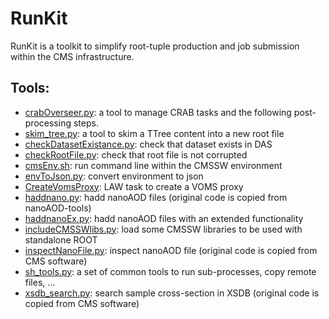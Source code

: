 # RunKit

RunKit is a toolkit to simplify root-tuple production and job submission within the CMS infrastructure.

## Tools:
- [crabOverseer.py](crabOverseer.md): a tool to manage CRAB tasks and the following post-processing steps.
- [skim_tree.py](skim_tree.md): a tool to skim a TTree content into a new root file
- [checkDatasetExistance.py](otherTools.md): check that dataset exists in DAS
- [checkRootFile.py](otherTools.md): check that root file is not corrupted
- [cmsEnv.sh](otherTools.md): run command line within the CMSSW environment
- [envToJson.py](otherTools.md): convert environment to json
- [CreateVomsProxy](otherTools.md): LAW task to create a VOMS proxy
- [haddnano.py](otherTools.md): hadd nanoAOD files (original code is copied from nanoAOD-tools)
- [haddnanoEx.py](otherTools.md): hadd nanoAOD files with an extended functionality
- [includeCMSSWlibs.py](otherTools.md): load some CMSSW libraries to be used with standalone ROOT
- [inspectNanoFile.py](otherTools.md): inspect nanoAOD file (original code is copied from CMS software)
- [sh_tools.py](otherTools.md): a set of common tools to run sub-processes, copy remote files, ...
- [xsdb_search.py](otherTools.md): search sample cross-section in XSDB (original code is copied from CMS software)
